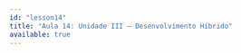 ```yaml
---
id: "lesson14"
title: "Aula 14: Unidade III – Desenvolvimento Híbrido"
available: true
---
```


<script setup lang="ts">
import LessonRenderer from '@/components/lesson/LessonRenderer.vue';
import lessonData from './lesson14.json';
</script>

<LessonRenderer :data="lessonData" />
